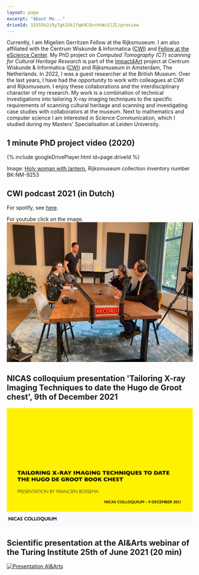 ```yaml
---
layout: page
excerpt: "About Me..."
driveId: 1SX55b2iRyTgk2UkIfqK4COxrHvWcSlZC/preview
---
```


Currently, I am Migelien Gerritzen Fellow at the Rijksmuseum. I am also affiliated with the Centrum Wiskunde & Informatica ([CWI](https://www.cwi.nl/)) and [Fellow at the eScience Center](https://www.esciencecenter.nl/fellows/francien-bossema/). My PhD project on *Computed Tomography (CT) scanning for Cultural Heritage Research* is part of the [Impact4Art](https://www.nicas-research.nl/projects/impact4art/) project at Centrum Wiskunde & Informatica ([CWI](https://www.cwi.nl/)) and Rijksmuseum in Amsterdam, The Netherlands. In 2022, I was a guest researcher at the British Museum. Over the last years, I have had the opportunity to work with colleagues at CWI and Rijksmuseum. I enjoy these collaborations and the interdisciplinary character of my research. My work is a combination of technical investigations into tailoring X-ray imaging techniques to the specific requirements of scanning cultural heritage and scanning and investigating case studies with collaborators at the museum. Next to mathematics and computer science I am interested in Science Communication, which I studied during my Masters' Specialisation at Leiden University. 

## 1 minute PhD project video (2020)

{% include googleDrivePlayer.html id=page.driveId %}

Image: [Holy woman with lantern](https://www.rijksmuseum.nl/nl/collectie/BK-NM-9253), Rijksmuseum collection inventory number BK-NM-9253

## CWI podcast 2021 (in Dutch)
For spotify, see [here](https://open.spotify.com/show/3qflIK954yDYYGg1guVdrK?si=3585a8ad2d204d35&nd=1).

For youtube click on the image.
[![Podcast](/images/cwicast21.png)](https://www.youtube.com/watch?v=8-z6BuM3798&t=49s)

## NICAS colloquium presentation 'Tailoring X-ray Imaging Techniques to date the Hugo de Groot chest', 9th of December 2021
[![Presentation NICAS](/images/Bossema_nicas.png)](https://youtu.be/tY1gDk12zCA)

## Scientific presentation at the AI&Arts webinar of the Turing Institute 25th of June 2021 (20 min)
[![Presentation AI&Arts](/images/Bossema_25_06_2021.png)](https://www.youtube.com/watch?v=vBB149Togl0)

